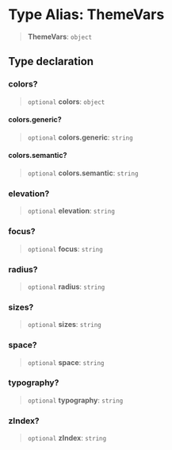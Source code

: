 # Type Alias: ThemeVars

> **ThemeVars**: `object`

## Type declaration

### colors?

> `optional` **colors**: `object`

#### colors.generic?

> `optional` **colors.generic**: `string`

#### colors.semantic?

> `optional` **colors.semantic**: `string`

### elevation?

> `optional` **elevation**: `string`

### focus?

> `optional` **focus**: `string`

### radius?

> `optional` **radius**: `string`

### sizes?

> `optional` **sizes**: `string`

### space?

> `optional` **space**: `string`

### typography?

> `optional` **typography**: `string`

### zIndex?

> `optional` **zIndex**: `string`
